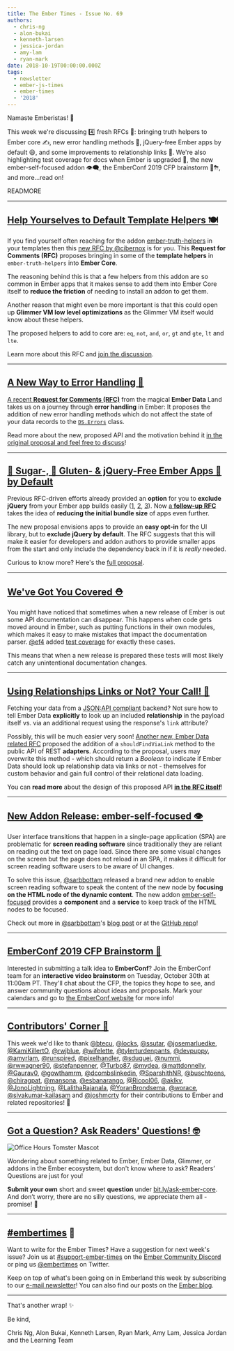 ```yaml
---
title: The Ember Times - Issue No. 69
authors:
  - chris-ng
  - alon-bukai
  - kenneth-larsen
  - jessica-jordan
  - amy-lam
  - ryan-mark
date: 2018-10-19T00:00:00.000Z
tags:
  - newsletter
  - ember-js-times
  - ember-times
  - '2018'
---
```



Namaste Emberistas! 🐹

This week we're discussing 4️⃣ fresh RFCs 🥑: bringing truth helpers to Ember core ✍️, new error handling methods 🚨, jQuery-free Ember apps by default 😄, and some improvements to relationship links 🔗. We're also highlighting test coverage for docs when Ember is upgraded 🚧, the new ember-self-focused addon 👁‍🗨, the EmberConf 2019 CFP brainstorm 🧠⛈, and more...read on!

READMORE

---

## [Help Yourselves to Default Template Helpers 🍽️](https://github.com/emberjs/rfcs/pull/388)
If you find yourself often reaching for the addon [ember-truth-helpers](https://github.com/jmurphyau/ember-truth-helpers) in your templates then this [new RFC by @cibernox](https://github.com/emberjs/rfcs/pull/388) is for you. This **Request for Comments (RFC)** proposes bringing in some of the **template helpers** in `ember-truth-helpers` into **Ember Core**.

The reasoning behind this is that a few helpers from this addon are so common in Ember apps that it makes sense to add them into Ember Core itself to **reduce the friction** of needing to install an addon to get them.

Another reason that might even be more important is that this could open up **Glimmer VM low level optimizations** as the Glimmer VM itself would know about these helpers.

The proposed helpers to add to core are: `eq`, `not`, `and`, `or`, `gt` and `gte`, `lt` and `lte`.

Learn more about this RFC and [join the discussion](https://github.com/emberjs/rfcs/pull/388).

---

## [A New Way to Error Handling 🚩](https://github.com/emberjs/rfcs/pull/384)

[A recent **Request for Comments (RFC)**](https://github.com/emberjs/rfcs/pull/384) from the magical **Ember Data** Land takes us on a journey through **error handling** in Ember: It proposes the addition of new error handling methods which do not affect the state of your data records to the [`DS.Errors`](https://www.emberjs.com/api/ember-data/release/classes/DS.Errors) class.

Read more about the new, proposed API and the motivation behind it [in the original proposal and feel free to discuss](https://github.com/emberjs/rfcs/pull/384)!

---

## [🍬 Sugar-, 🍞 Gluten- & jQuery-Free Ember Apps 🐹 by Default](https://github.com/emberjs/rfcs/pull/386)

Previous RFC-driven efforts already provided an **option** for you to **exclude jQuery** from your Ember app builds easily ([1](https://emberjs.github.io/rfcs/0294-optional-jquery.html), [2](https://www.emberjs.com/blog/2018/07/16/ember-3-3-released.html#toc_new-features-1), [3](https://github.com/ember-learn/guides-source/pull/64)). Now [a **follow-up RFC**](https://github.com/emberjs/rfcs/pull/386) takes the idea of **reducing the initial bundle size** of apps even further.

The new proposal envisions apps to provide an **easy opt-in** for the UI library, but to **exclude jQuery by default**. The RFC suggests that this will make it easier for developers and addon authors to provide smaller apps from the start and only include the dependency back in if it is _really_ needed.

Curious to know more? Here's the [full proposal](https://github.com/emberjs/rfcs/pull/386).

---

## [We've Got You Covered ⛑](https://github.com/emberjs/ember.js/pull/16910)
You might have noticed that sometimes when a new release of Ember is out some API documentation can disappear. This happens when code gets moved around in Ember, such as putting functions in their own modules, which makes it easy to make mistakes that impact the documentation parser. [@ef4](https://github.com/ef4) added [test coverage](https://github.com/emberjs/ember.js/pull/16910) for exactly these cases.

This means that when a new release is prepared these tests will most likely catch any unintentional documentation changes.

---

## [Using Relationships Links or Not? Your Call! 🔗](https://github.com/emberjs/rfcs/pull/387)

Fetching your data from a [JSON:API compliant](https://jsonapi.org/) backend? Not sure how to tell Ember Data **explicitly** to look up an included **relationship** in the payload itself vs. via an additional request using the response's `link` attribute?

Possibly, this will be much easier very soon! [Another new, Ember Data related RFC](https://github.com/emberjs/rfcs/pull/387) proposed the addition of a `shouldFindViaLink` method to the public API of REST **adapters**. According to the proposal, users may overwrite this method - which should return a _Boolean_ to indicate if Ember Data should look up relationship data via links or not - themselves for custom behavior and gain full control of their relational data loading.

You can **read more** about the design of this proposed API [**in the RFC itself**](https://github.com/emberjs/rfcs/pull/387)!

---

## [New Addon Release: ember-self-focused 👁️](https://github.com/linkedin/self-focused/tree/master/packages/ember-self-focused)

<!--alex ignore spa-->
User interface transitions that happen in a single-page application (SPA) are problematic for **screen reading software** since traditionally they are reliant on reading out the text on page load. Since there are some visual changes on the screen but the page does not reload in an SPA, it makes it difficult for screen reading software users to be aware of UI changes.

To solve this issue, [@sarbbottam](https://github.com/sarbbottam) released a brand new addon to enable screen reading software to speak the content of the new node by **focusing on the HTML node of the dynamic content**. The new addon [ember-self-focused](https://github.com/linkedin/self-focused/tree/master/packages/ember-self-focused) provides a **component** and a **service** to keep track of the HTML nodes to be focused.

Check out more in [@sarbbottam](https://github.com/sarbbottam)'s [blog post](https://engineering.linkedin.com/blog/2018/10/making-ember-applications--ui-transitions-screen-reader-friendly) or at the [GitHub repo](https://github.com/linkedin/self-focused/tree/master/packages/ember-self-focused)!

---

## [EmberConf 2019 CFP Brainstorm 📆](https://emberconf.com/cfp-brainstorm.html)

Interested in submitting a talk idea to **EmberConf**? Join the EmberConf team for an **interactive video brainstorm** on Tuesday, October 30th at 11:00am PT. They'll chat about the CFP, the topics they hope to see, and answer community questions about ideas and proposals. Mark your calendars and go to [the EmberConf website](https://emberconf.com/cfp-brainstorm.html) for more info!

---

## [Contributors' Corner 👏](https://guides.emberjs.com/release/contributing/repositories/)

<p>This week we'd like to thank <a href="https://github.com/btecu" target="gh-user">@btecu</a>, <a href="https://github.com/locks" target="gh-user">@locks</a>, <a href="https://github.com/ssutar" target="gh-user">@ssutar</a>, <a href="https://github.com/josemarluedke" target="gh-user">@josemarluedke</a>, <a href="https://github.com/KamiKillertO" target="gh-user">@KamiKillertO</a>, <a href="https://github.com/rwjblue" target="gh-user">@rwjblue</a>, <a href="https://github.com/wifelette" target="gh-user">@wifelette</a>, <a href="https://github.com/tylerturdenpants" target="gh-user">@tylerturdenpants</a>, <a href="https://github.com/devpuppy" target="gh-user">@devpuppy</a>, <a href="https://github.com/amyrlam" target="gh-user">@amyrlam</a>, <a href="https://github.com/runspired" target="gh-user">@runspired</a>, <a href="https://github.com/pixelhandler" target="gh-user">@pixelhandler</a>, <a href="https://github.com/sduquej" target="gh-user">@sduquej</a>, <a href="https://github.com/nummi" target="gh-user">@nummi</a>, <a href="https://github.com/rwwagner90" target="gh-user">@rwwagner90</a>, <a href="https://github.com/stefanpenner" target="gh-user">@stefanpenner</a>, <a href="https://github.com/Turbo87" target="gh-user">@Turbo87</a>, <a href="https://github.com/mydea" target="gh-user">@mydea</a>, <a href="https://github.com/mattdonnelly" target="gh-user">@mattdonnelly</a>, <a href="https://github.com/Gaurav0" target="gh-user">@Gaurav0</a>, <a href="https://github.com/gowthamrm" target="gh-user">@gowthamrm</a>, <a href="https://github.com/dcombslinkedin" target="gh-user">@dcombslinkedin</a>, <a href="https://github.com/SparshithNR" target="gh-user">@SparshithNR</a>, <a href="https://github.com/buschtoens" target="gh-user">@buschtoens</a>, <a href="https://github.com/chiragpat" target="gh-user">@chiragpat</a>, <a href="https://github.com/mansona" target="gh-user">@mansona</a>, <a href="https://github.com/esbanarango" target="gh-user">@esbanarango</a>, <a href="https://github.com/Ricool06" target="gh-user">@Ricool06</a>, <a href="https://github.com/aklkv" target="gh-user">@aklkv</a>, <a href="https://github.com/JonoLightning" target="gh-user">@JonoLightning</a>, <a href="https://github.com/LalithaRajanala" target="gh-user">@LalithaRajanala</a>, <a href="https://github.com/YoranBrondsema" target="gh-user">@YoranBrondsema</a>, <a href="https://github.com/worace" target="gh-user">@worace</a>, <a href="https://github.com/sivakumar-kailasam" target="gh-user">@sivakumar-kailasam</a> and <a href="https://github.com/joshmcrty" target="gh-user">@joshmcrty</a> for their contributions to Ember and related repositories! 💖</p>

---

## [Got a Question? Ask Readers' Questions! 🤓](https://docs.google.com/forms/d/e/1FAIpQLScqu7Lw_9cIkRtAiXKitgkAo4xX_pV1pdCfMJgIr6Py1V-9Og/viewform)

<div class="blog-row">
  <img class="float-right small transparent padded" alt="Office Hours Tomster Mascot" title="Readers' Questions" src="/images/tomsters/officehours.png" />

  <p>Wondering about something related to Ember, Ember Data, Glimmer, or addons in the Ember ecosystem, but don't know where to ask? Readers’ Questions are just for you!</p>

<p><strong>Submit your own</strong> short and sweet <strong>question</strong> under <a href="https://bit.ly/ask-ember-core" target="rq">bit.ly/ask-ember-core</a>. And don’t worry, there are no silly questions, we appreciate them all - promise! 🤞</p>

</div>

---

## [#embertimes](https://emberjs.com/blog/tags/newsletter.html) 📰

Want to write for the Ember Times? Have a suggestion for next week's issue? Join us at [#support-ember-times](https://discordapp.com/channels/480462759797063690/485450546887786506) on the [Ember Community Discord](https://discordapp.com/invite/zT3asNS) or ping us [@embertimes](https://twitter.com/embertimes) on Twitter.

Keep on top of what's been going on in Emberland this week by subscribing to our [e-mail newsletter](https://the-emberjs-times.ongoodbits.com/)! You can also find our posts on the [Ember blog](https://emberjs.com/blog/tags/newsletter.html).

---


That's another wrap! ✨

Be kind,

Chris Ng, Alon Bukai, Kenneth Larsen, Ryan Mark, Amy Lam, Jessica Jordan and the Learning Team
